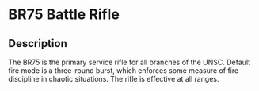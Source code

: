 # BR75 Battle Rifle

## Description

The BR75 is the primary service rifle for all branches of the UNSC. Default fire mode is a three-round burst, which enforces some measure of fire discipline in chaotic situations. The rifle is effective at all ranges.
